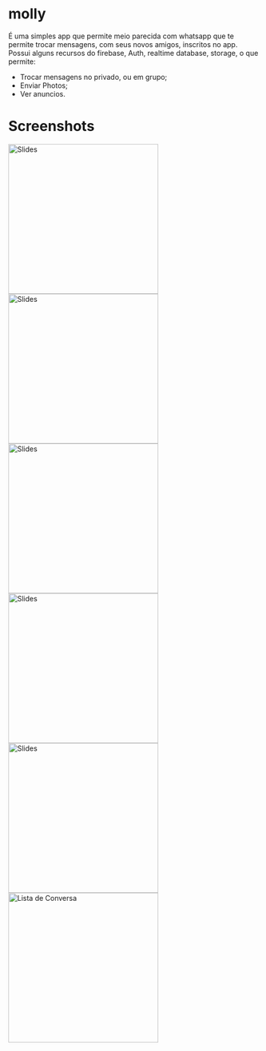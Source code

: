# molly
É uma simples app que permite  meio parecida com whatsapp que te permite trocar mensagens, com seus novos amigos, inscritos no app.
Possui alguns recursos do firebase, Auth, realtime database, storage, o que permite:
<il>
  * Trocar mensagens no privado, ou em grupo;
  * Enviar Photos;
  * Ver anuncios.
  </il>

# Screenshots
<img src="https://github.com/inaciosacataria/molly/blob/main/Screenshots/login.png" alt="Slides" title="Login" width="300"/>  <img src="https://github.com/inaciosacataria/molly/blob/main/Screenshots/registar.png" alt="Slides" title="registro" width="300"/> <img src="https://github.com/inaciosacataria/molly/blob/main/Screenshots/perfil.png" alt="Slides" title="Perfil" width="300"/> <img src="https://github.com/inaciosacataria/molly/blob/main/Screenshots/contactos.png" alt="Slides" title="Contactos" width="300"/>  <img src="https://github.com/inaciosacataria/molly/blob/main/Screenshots/chat.png" alt="Slides" title="Chat" width="300"/> <img src="https://github.com/inaciosacataria/molly/blob/main/Screenshots/lista de conversas.png" alt="Lista de Conversa" title="Despesas" width="300"/>


